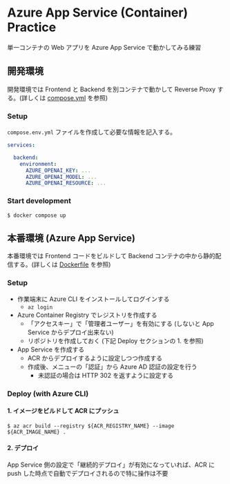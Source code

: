 # Azure App Service (Container) Practice
単一コンテナの Web アプリを Azure App Service で動かしてみる練習

## 開発環境
開発環境では Frontend と Backend を別コンテナで動かして Reverse Proxy する。(詳しくは [compose.yml](compose.yml) を参照)

### Setup
`compose.env.yml` ファイルを作成して必要な情報を記入する。

``` yaml:compose.env.yml
services:

  backend:
    environment:
      AZURE_OPENAI_KEY: ...
      AZURE_OPENAI_MODEL: ...
      AZURE_OPENAI_RESOURCE: ...
```

### Start development
```
$ docker compose up
```

## 本番環境 (Azure App Service)
本番環境では Frontend コードをビルドして Backend コンテナの中から静的配信する。(詳しくは [Dockerfile](Dockerfile) を参照)

### Setup
- 作業端末に Azure CLI をインストールしてログインする
  - `az login`
- Azure Container Registry でレジストリを作成する
  - 「アクセスキー」で「管理者ユーザー」を有効にする (しないと App Service からデプロイ出来ない)
  - リポジトリを作成しておく (下記 Deploy セクションの 1. を参照)
- App Service を作成する
  - ACR からデプロイするように設定しつつ作成する
  - 作成後、メニューの「認証」から Azure AD 認証の設定を行う
    - 未認証の場合は HTTP 302 を返すように設定する

### Deploy (with Azure CLI)
#### 1. イメージをビルドして ACR にプッシュ
``` console
$ az acr build --registry ${ACR_REGISTRY_NAME} --image ${ACR_IMAGE_NAME} .
```

#### 2. デプロイ
App Service 側の設定で「継続的デプロイ」が有効になっていれば、ACR に push した時点で自動でデプロイされるので特に操作は不要